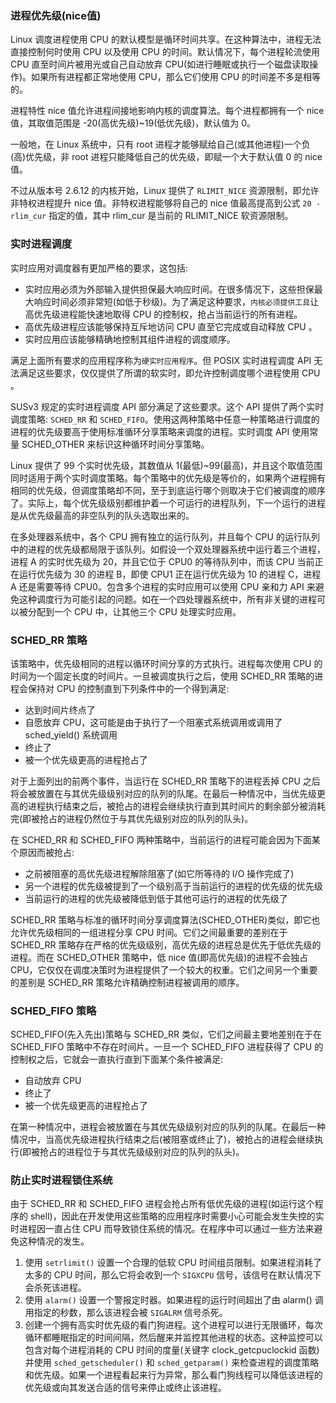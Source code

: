 
### 进程优先级(nice值)

Linux 调度进程使用 CPU 的默认模型是循环时间共享。在这种算法中，进程无法直接控制何时使用 CPU 以及使用 CPU 的时间。默认情况下，每个进程轮流使用 CPU 直至时间片被用光或自己自动放弃 CPU(如进行睡眠或执行一个磁盘读取操作)。如果所有进程都正常地使用 CPU，那么它们使用 CPU 的时间差不多是相等的。

进程特性 nice 值允许进程间接地影响内核的调度算法。每个进程都拥有一个 nice 值，其取值范围是 -20(高优先级)~19(低优先级)，默认值为 0。

一般地，在 Linux 系统中，只有 root 进程才能够赋给自己(或其他进程)一个负(高)优先级，非 root 进程只能降低自己的优先级，即赋一个大于默认值 0 的 nice 值。

不过从版本号 2.6.12 的内核开始，Linux 提供了 `RLIMIT_NICE` 资源限制，即允许非特权进程提升 nice 值。非特权进程能够将自己的 nice 值最高提高到公式 `20 - rlim_cur` 指定的值，其中 rlim_cur 是当前的 RLIMIT_NICE 软资源限制。

### 实时进程调度

实时应用对调度器有更加严格的要求，这包括:
- 实时应用必须为外部输入提供担保最大响应时间。在很多情况下，这些担保最大响应时间必须非常短(如低于秒级)。为了满足这种要求，`内核必须提供工具`让高优先级进程能快速地取得 CPU 的控制权，抢占当前运行的所有进程。
- 高优先级进程应该能够保持互斥地访问 CPU 直至它完成或自动释放 CPU 。
- 实时应用应该能够精确地控制其组件进程的调度顺序。

满足上面所有要求的应用程序称为`硬实时应用程序`。但 POSIX 实时进程调度 API 无法满足这些要求，仅仅提供了所谓的软实时，即允许控制调度哪个进程使用 CPU 。

SUSv3 规定的实时进程调度 API 部分满足了这些要求。这个 API 提供了两个实时调度策略: `SCHED_RR` 和 `SCHED_FIFO`。使用这两种策略中任意一种策略进行调度的进程的优先级要高于使用标准循环分享策略来调度的进程。实时调度 API 使用常量 SCHED_OTHER 来标识这种循环时间分享策略。

Linux 提供了 99 个实时优先级，其数值从 1(最低)~99(最高)，并且这个取值范围同时适用于两个实时调度策略。每个策略中的优先级是等价的，如果两个进程拥有相同的优先级，但调度策略却不同，至于到底运行哪个则取决于它们被调度的顺序了。实际上，每个优先级级别都维护着一个可运行的进程队列，下一个运行的进程是从优先级最高的非空队列的队头选取出来的。

在多处理器系统中，各个 CPU 拥有独立的运行队列，并且每个 CPU 的运行队列中的进程的优先级都局限于该队列。如假设一个双处理器系统中运行着三个进程，进程 A 的实时优先级为 20，并且它位于 CPU0 的等待队列中，而该 CPU 当前正在运行优先级为 30 的进程 B，即使 CPU1 正在运行优先级为 10 的进程 C，进程 A 还是需要等待 CPU0。包含多个进程的实时应用可以使用 CPU 亲和力 API 来避免这种调度行为可能引起的问题。如在一个四处理器系统中，所有非关键的进程可以被分配到一个 CPU 中，让其他三个 CPU 处理实时应用。

### SCHED_RR 策略

该策略中，优先级相同的进程以循环时间分享的方式执行。进程每次使用 CPU 的时间为一个固定长度的时间片。一旦被调度执行之后，使用 SCHED_RR 策略的进程会保持对 CPU 的控制直到下列条件中的一个得到满足:
- 达到时间片终点了
- 自愿放弃 CPU，这可能是由于执行了一个阻塞式系统调用或调用了 sched_yield() 系统调用
- 终止了
- 被一个优先级更高的进程抢占了

对于上面列出的前两个事件，当运行在 SCHED_RR 策略下的进程丢掉 CPU 之后将会被放置在与其优先级级别对应的队列的队尾。在最后一种情况中，当优先级更高的进程执行结束之后，被抢占的进程会继续执行直到其时间片的剩余部分被消耗完(即被抢占的进程仍然位于与其优先级别对应的队列的队头)。

在 SCHED_RR 和 SCHED_FIFO 两种策略中，当前运行的进程可能会因为下面某个原因而被抢占:
- 之前被阻塞的高优先级进程解除阻塞了(如它所等待的 I/O 操作完成了)
- 另一个进程的优先级被提到了一个级别高于当前运行的进程的优先级的优先级
- 当前运行的进程的优先级被降低到低于其他可运行的进程的优先级了

SCHED_RR 策略与标准的循环时间分享调度算法(SCHED_OTHER)类似，即它也允许优先级相同的一组进程分享 CPU 时间。它们之间最重要的差别在于 SCHED_RR 策略存在严格的优先级级别，高优先级的进程总是优先于低优先级的进程。而在 SCHED_OTHER 策略中，低 nice 值(即高优先级)的进程不会独占 CPU，它仅仅在调度决策时为进程提供了一个较大的权重。它们之间另一个重要的差别是 SCHED_RR 策略允许精确控制进程被调用的顺序。

### SCHED_FIFO 策略

SCHED_FIFO(先入先出)策略与 SCHED_RR 类似，它们之间最主要地差别在于在 SCHED_FIFO 策略中不存在时间片。一旦一个 SCHED_FIFO 进程获得了 CPU 的控制权之后，它就会一直执行直到下面某个条件被满足:
- 自动放弃 CPU
- 终止了
- 被一个优先级更高的进程抢占了

在第一种情况中，进程会被放置在与其优先级级别对应的队列的队尾。在最后一种情况中，当高优先级进程执行结束之后(被阻塞或终止了)，被抢占的进程会继续执行(即被抢占的进程位于与其优先级级别对应的队列的队头)。

### 防止实时进程锁住系统

由于 SCHED_RR 和 SCHED_FIFO 进程会抢占所有低优先级的进程(如运行这个程序的 shell)，因此在开发使用这些策略的应用程序时需要小心可能会发生失控的实时进程因一直占住 CPU 而导致锁住系统的情况。在程序中可以通过一些方法来避免这种情况的发生。

1. 使用 `setrlimit()` 设置一个合理的低软 CPU 时间组员限制。如果进程消耗了太多的 CPU 时间，那么它将会收到一个 `SIGXCPU` 信号，该信号在默认情况下会杀死该进程。
2. 使用 `alarm()` 设置一个警报定时器。如果进程的运行时间超出了由 alarm() 调用指定的秒数，那么该进程会被 `SIGALRM` 信号杀死。
3. 创建一个拥有高实时优先级的看门狗进程。这个进程可以进行无限循环，每次循环都睡眠指定的时间间隔，然后醒来并监控其他进程的状态。这种监控可以包含对每个进程消耗的 CPU 时间的度量(关键字 clock_getcpuclockid 函数)并使用 `sched_getscheduler()` 和 `sched_getparam()` 来检查进程的调度策略和优先级。如果一个进程看起来行为异常，那么看门狗线程可以降低该进程的优先级或向其发送合适的信号来停止或终止该进程。
 